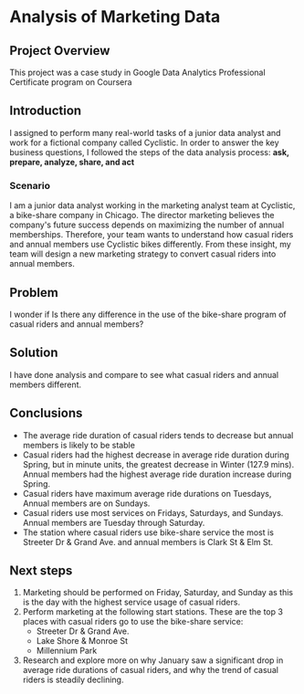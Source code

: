 # Analysis of Marketing Data

## Project Overview
This project was a case study in Google Data Analytics Professional Certificate program on Coursera

## Introduction
  I assigned to perform many real-world tasks of a junior data analyst and work for a fictional company called Cyclistic. In order to answer the key business questions, I followed the steps of the data analysis process: __ask, prepare, analyze, share, and act__
  ### Scenario
  I am a junior data analyst working in the marketing analyst team at Cyclistic, a bike-share company in Chicago. The director marketing believes the company's future success depends on maximizing the number of annual memberships. Therefore, your team wants to understand how casual riders and annual members use Cyclistic bikes differently. From these insight, my team will design a new marketing strategy to convert casual riders into annual members.

## Problem
  I wonder if Is there any difference in the use of the bike-share program of casual riders and annual members?

## Solution
  I have done analysis and compare to see what casual riders and annual members different.

## Conclusions
- The average ride duration of casual riders tends to decrease but annual members is likely to be stable
- Casual riders had the highest decrease in average ride duration during Spring, but in minute units, the greatest decrease in Winter (127.9 mins). Annual members had the highest average ride duration increase during Spring.
- Casual riders have maximum average ride durations on Tuesdays, Annual members are on Sundays.
- Casual riders use most services on Fridays, Saturdays, and Sundays. Annual members are Tuesday through Saturday.
- The station where casual riders use bike-share service the most is Streeter Dr & Grand Ave. and annual members is Clark St & Elm St.

## Next steps
1.	Marketing should be performed on Friday, Saturday, and Sunday as this is the day with the highest service usage of casual riders.
2.	Perform marketing at the following start stations. These are the top 3 places with casual riders go to use the bike-share service:
    -	Streeter Dr & Grand Ave. 
    -	Lake Shore & Monroe St
    -	Millennium Park
3. Research and explore more on why January saw a significant drop in average ride durations of casual riders, and why the trend of casual riders is steadily declining.


